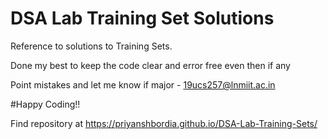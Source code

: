   # DSA Lab Training Set Solutions

Reference to solutions to Training Sets.

Done my best to keep the code clear and error free even then if any

Point mistakes and let me know if major - 19ucs257@lnmiit.ac.in

#Happy Coding!!





Find repository at https://priyanshbordia.github.io/DSA-Lab-Training-Sets/
